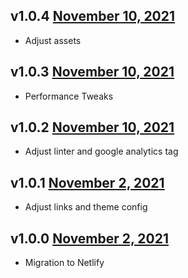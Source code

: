 v1.0.4 [November 10, 2021](https://github.com/lando/website/releases/tag/v1.0.4)
------------------------

* Adjust assets

v1.0.3 [November 10, 2021](https://github.com/lando/website/releases/tag/v1.0.3)
------------------------

* Performance Tweaks

v1.0.2 [November 10, 2021](https://github.com/lando/website/releases/tag/v1.0.2)
------------------------

* Adjust linter and google analytics tag

v1.0.1 [November 2, 2021](https://github.com/lando/website/releases/tag/v1.0.1)
------------------------

* Adjust links and theme config

v1.0.0 [November 2, 2021](https://github.com/lando/website/releases/tag/v1.0.0)
------------------------

* Migration to Netlify
